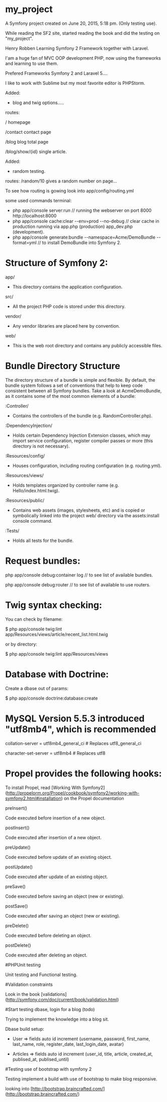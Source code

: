 my_project
==========

A Symfony project created on June 20, 2015, 5:18 pm. (Only testing use).

While reading the SF2 site, started reading the book and did the testing on "my_project".

Henry Robben Learning Symfony 2 Framework together with Laravel.

I'am a huge fan of MVC OOP development PHP, now using the frameworks and learning to use them.
 
 Prefered Frameworks Symfony 2 and Laravel 5....
 
 I like to work with Sublime but my most favorite editor is PHPStorm.
 
 
 Added:
 - blog and twig options.....
 
 routes:  
 
 /         homepage
 
 /contact  contact page
 
 /blog     blog total page
 
 /blog/show/{id}      single article.
          
 Added: 
 - random testing.
 
 routes:  /random/10    gives a random number on page...
 
 To see how routing is gowing look into app/config/routing.yml
 
some used commands terminal:
- php app/console server:run                         // running the webserver on port 8000  http://localhost:8000
- php app/console cache:clear --env=prod --no-debug  // clear cache in production running via app.php (production)   app_dev.php (development).
- php app/console generate:bundle --namespace=Acme/DemoBundle --format=yml   // to install DemoBundle into Symfony 2.
 
Structure of Symfony 2:
=======================
app/
- This directory contains the application configuration.

src/
- All the project PHP code is stored under this directory.

vendor/
- Any vendor libraries are placed here by convention.

web/
- This is the web root directory and contains any publicly accessible files.
 
Bundle Directory Structure
==========================
The directory structure of a bundle is simple and flexible. By default, the bundle system follows a set of conventions that help to keep code consistent between all Symfony bundles. Take a look at AcmeDemoBundle, as it contains some of the most common elements of a bundle:
 
:Controller/
- Contains the controllers of the bundle (e.g. RandomController.php).

:DependencyInjection/
- Holds certain Dependency Injection Extension classes, which may import service configuration, register compiler passes or more (this directory is not necessary).

:Resources/config/
- Houses configuration, including routing configuration (e.g. routing.yml).

:Resources/views/
- Holds templates organized by controller name (e.g. Hello/index.html.twig).

:Resources/public/
- Contains web assets (images, stylesheets, etc) and is copied or symbolically linked into the project web/ directory via the assets:install console command.

:Tests/
- Holds all tests for the bundle.


Request bundles:
================
php app/console debug:container log   // to see list of available bundles.

php app/console debug:router    // to see list of available to use routers.

Twig syntax checking:
=====================
You can check by filename:

 $ php app/console twig:lint app/Resources/views/article/recent_list.html.twig

or by directory:

 $ php app/console twig:lint app/Resources/views
 
 
Database with Doctrine:
=======================
Create a dbase out of params:

 $ php app/console doctrine:database:create
 

# MySQL Version 5.5.3 introduced "utf8mb4", which is recommended
collation-server     = utf8mb4_general_ci # Replaces utf8_general_ci

character-set-server = utf8mb4            # Replaces utf8

# Propel provides the following hooks:
To install Propel, read [Working With Symfony2] (http://propelorm.org/Propel/cookbook/symfony2/working-with-symfony2.html#installation) on the Propel documentation

preInsert()

 Code executed before insertion of a new object.

postInsert()

 Code executed after insertion of a new object.

preUpdate()

 Code executed before update of an existing object.

postUpdate()

 Code executed after update of an existing object.

preSave()

 Code executed before saving an object (new or existing).

postSave()

 Code executed after saving an object (new or existing).

preDelete()

 Code executed before deleting an object.

postDelete()

 Code executed after deleting an object.
 
#PHPUnit testing

Unit testing and Functional testing.
 
#Validation constraints
 
 Look in the book [validations] (http://symfony.com/doc/current/book/validation.html)
 
#Start testing dbase, login for a blog (todo)
 
Trying to implement the knowledge into a blog sit.

 Dbase build setup:

 - User => fields auto id increment (username, password, first_name, last_name, role, register_date, last_login_date, avatar)

 - Articles => fields auto id increment (user_id, title, article, created_at, publised_at, publised_until)
 
#Testing use of bootstrap with symfony 2

Testing implement a build with use of bootstrap to make blog responsive.

looking into [http://bootstrap.braincrafted.com/] (http://bootstrap.braincrafted.com/)